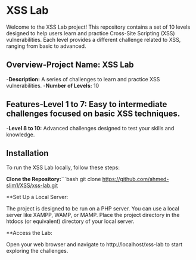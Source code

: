 # XSS Lab

Welcome to the XSS Lab project! This repository contains a set of 10 levels designed to help users learn and practice Cross-Site Scripting (XSS) vulnerabilities. Each level provides a different challenge related to XSS, ranging from basic to advanced.

## Overview-**Project Name:** XSS Lab
-**Description:** A series of challenges to learn and practice XSS vulnerabilities.
-**Number of Levels:** 10

## Features-**Level 1 to 7:** Easy to intermediate challenges focused on basic XSS techniques.
-**Level 8 to 10:** Advanced challenges designed to test your skills and knowledge.

## Installation

To run the XSS Lab locally, follow these steps:

**Clone the Repository:**```bash
   git clone https://github.com/ahmed-slim1/XSS/xss-lab.git

**Set Up a Local Server:

The project is designed to be run on a PHP server. You can use a local server like XAMPP, WAMP, or MAMP. Place the project directory in the htdocs (or equivalent) directory of your local server.


**Access the Lab:

Open your web browser and navigate to http://localhost/xss-lab to start exploring the challenges.
